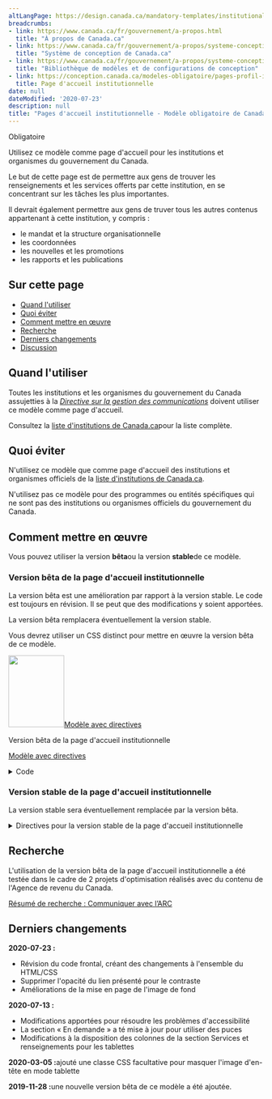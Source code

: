 ```yaml
---
altLangPage: https://design.canada.ca/mandatory-templates/institutional-profile-pages.html
breadcrumbs:
- link: https://www.canada.ca/fr/gouvernement/a-propos.html
  title: "À propos de Canada.ca"
- link: https://www.canada.ca/fr/gouvernement/a-propos/systeme-conception.html
  title: "Système de conception de Canada.ca"
- link: https://www.canada.ca/fr/gouvernement/a-propos/systeme-conception/bibliotheque-modeles.html
  title: "Bibliothèque de modèles et de configurations de conception"
- link: https://conception.canada.ca/modeles-obligatoire/pages-profil-institutionnel.html
  title: Page d'accueil institutionnelle
date: null
dateModified: '2020-07-23'
description: null
title: "Pages d'accueil institutionnelle - Modèle obligatoire de Canada.ca"
---
```

<p><span class="label label-danger">Obligatoire</span></p>
<p>Utilisez ce modèle comme page d'accueil pour les institutions et organismes du gouvernement du Canada.</p>
<p>Le but de cette page est de permettre aux gens de trouver les renseignements et les services offerts par cette institution, en se concentrant sur les tâches les plus importantes.</p>
<p>Il devrait également permettre aux gens de truver tous les autres contenus appartenant à cette institution, y compris&nbsp;:</p>
<ul>
  <li>le mandat et la structure organisationnelle</li>
  <li>les coordonnées</li>
  <li>les nouvelles et les promotions</li>
  <li>les rapports et les publications</li>
</ul>
<section>
  <h2>Sur cette page</h2>
  <ul>
    <li><a href="#utiliser">Quand l'utiliser</a></li>
    <li><a href="#eviter">Quoi éviter</a></li>
    <li><a href="#comment">Comment mettre en œuvre</a></li>
    <li><a href="#recherche">Recherche</a></li>
    <li><a href="#changements">Derniers changements</a></li>
    <li><a href="#discussion">Discussion</a></li>
  </ul>
</section>
<section>
  <h2 id="utiliser">Quand l'utiliser</h2>
  <p>Toutes les institutions et les organismes du gouvernement du Canada assujetties à la <a href="https://www.tbs-sct.gc.ca/pol/doc-fra.aspx?id=30682"><cite>Directive sur la gestion des communications</cite></a> doivent utiliser ce modèle comme page d'accueil.</p>
  <p>Consultez la <a href="https://www.canada.ca/fr/gouvernement/a-propos/systeme-conception/liste-institutions.html">liste d'institutions de Canada.ca</a>pour la liste complète.</p>
</section>
<section>
  <h2 id="eviter">Quoi éviter</h2>
  <p>N'utilisez ce modèle que comme page d'accueil des institutions et organismes officiels de la <a href="https://www.canada.ca/fr/gouvernement/a-propos/systeme-conception/liste-institutions.html">liste d'institutions de Canada.ca</a>.</p>
  <p>N'utilisez pas ce modèle pour des programmes ou entités spécifiques qui ne sont pas des institutions ou organismes officiels du gouvernement du Canada.</p>
</section>
<section>
  <h2 id="comment">Comment mettre en œuvre</h2>
</section>
<section>
  <p>Vous pouvez utiliser la version <strong>bêta</strong>ou la version <strong>stable</strong>de ce modèle.</p>
  <h3>Version bêta de la page d'accueil institutionnelle</h3>
  <p>La version bêta est une amélioration par rapport à la version stable. Le code est toujours en révision. Il se peut que des modifications y soient apportées.</p>
  <p>La version bêta remplacera éventuellement la version stable.</p>
  <p>Vous devrez utiliser un CSS distinct pour mettre en œuvre la version bêta de ce modèle.</p>
  <div class="row mrgn-tp-lg mrgn-bttm-lg">
    <div class="col-xs-10 col-md-8 col-lg-8">
      <div class="gc-dwnld">
        <div class="row">
          <div class="col-xs-10 col-sm-3 col-lg-2">
            <p><a class="gc-dwnld-lnk" href="../mise-en-page/accueil-institution-directives.html"><img alt="" class="thumbnail gc-dwnld-img" height="142" src="../images/ip-img-fr-cropped.png" width="110"/><span class="wb-inv">Modèle avec directives</span></a></p>
          </div>
          <div class="col-xs-12 col-sm-9 col-lg-10">
            <p class="mrgn-tp-md lead">Version bêta de la page d'accueil institutionnelle</p>
            <p><a class="btn btn-call-to-action" href="../mise-en-page/accueil-institution-directives.html">Modèle avec directives</a></p>
          </div>
        </div>
      </div>
    </div>
  </div>
  <details>
    <summary>Code</summary>
    <span id="code"></span>
    <div class="wb-tabs">
      <div class="tabpanels">
        <details id="details-panel1">
          <summary>HTML</summary>
          <pre><code>&lt;div class="provisional bg-cover bg-right bg-hide-sm bg-hide-xs mrgn-tp-md pb-3" data-bgimg="put your image link here"&gt;
				&lt;div class="container"&gt;
					&lt;div class="row"&gt;
						&lt;div class="col-md-7"&gt;
							&lt;h1 property="name" id="wb-cont"&gt;[Nom de l'institution]&lt;/h1&gt;
							&lt;p&gt;Brève description du mandat de l'institution&lt;/p&gt;
							&lt;a class="provisional btn btn-call-to-action" href="#"&gt;Bouton vers une super-tâche [facultatif]&lt;/a&gt;
						&lt;/div&gt;
						&lt;div class="clearfix"&gt;&lt;/div&gt;
					&lt;/div&gt;
				&lt;/div&gt;
			&lt;/div&gt;
			&lt;section class="provisional gc-featured-lnk"&gt;
				&lt;div class="container"&gt;
					&lt;h2 class="wb-inv"&gt;Lien en vedette&lt;/h2&gt;
					&lt;a class="h5" href="#"&gt;Lien en vedette [facultatif]&lt;/a&gt;
				&lt;/div&gt;
			&lt;/section&gt;
			&lt;section class="provisional most-requested-bullets well well-sm brdr-0"&gt;
				&lt;div class="container"&gt;
					&lt;div class="row"&gt;
						&lt;div class="pddng-r-0 col-md-2"&gt;
							&lt;h2 class="mrgn-tp-md"&gt;En demande&lt;/h2&gt;
						&lt;/div&gt;
						&lt;div class="col-md-10"&gt;
							&lt;ul class="wb-eqht mrgn-tp-md mrgn-bttm-md colcount-md-2"&gt;
								&lt;li&gt;&lt;a href="#"&gt;[Lien vers une tâche principale]&lt;/a&gt;&lt;/li&gt;
								&lt;li&gt;&lt;a href="#"&gt;[Lien vers une tâche principale]&lt;/a&gt;&lt;/li&gt;
								&lt;li&gt;&lt;a href="#"&gt;[Lien vers une tâche principale]&lt;/a&gt;&lt;/li&gt;
								&lt;li&gt;&lt;a href="#"&gt;[Lien vers une tâche principale]&lt;/a&gt;&lt;/li&gt;
								&lt;li&gt;&lt;a href="#"&gt;[Lien vers une tâche principale]&lt;/a&gt;&lt;/li&gt;
								&lt;li&gt;&lt;a href="#"&gt;[Lien vers une tâche principale]&lt;/a&gt;&lt;/li&gt;
							&lt;/ul&gt;
						&lt;/div&gt;
					&lt;/div&gt;
				&lt;/div&gt;
			&lt;/section&gt;
			&lt;section class="gc-srvinfo col-md-12 mrgn-bttm-lg"&gt;
				&lt;div class="container"&gt;
					&lt;div class="row"&gt;
						&lt;h2 class="wb-inv"&gt;Services et renseignements&lt;/h2&gt;
						&lt;div class="wb-eqht"&gt;
							&lt;div class="col-lg-4 col-md-6"&gt;
								&lt;h3&gt;&lt;a href="#"&gt;[Texte de l'hyperlien]&lt;/a&gt;&lt;/h3&gt;
								&lt;p&gt;Utilisez une formulation basée sur l'action, ou faites simplement une les des mots-clés qui résument les renseignements disponibles ou des tâches pouvant être accomplies sur la page liée.&lt;/p&gt;
							&lt;/div&gt;
							&lt;div class="col-lg-4 col-md-6"&gt;
								&lt;h3&gt;&lt;a href="#"&gt;[Texte de l'hyperlien]&lt;/a&gt;&lt;/h3&gt;
								&lt;p&gt;Utilisez une formulation basée sur l'action, ou faites simplement une les des mots-clés qui résument les renseignements disponibles ou des tâches pouvant être accomplies sur la page liée.&lt;/p&gt;
							&lt;/div&gt;
							&lt;div class="col-lg-4 col-md-6"&gt;
								&lt;h3&gt;&lt;a href="#"&gt;[Texte de l'hyperlien]&lt;/a&gt;&lt;/h3&gt;
								&lt;p&gt;Utilisez une formulation basée sur l'action, ou faites simplement une les des mots-clés qui résument les renseignements disponibles ou des tâches pouvant être accomplies sur la page liée.&lt;/p&gt;
							&lt;/div&gt;
							&lt;div class="col-lg-4 col-md-6"&gt;
								&lt;h3&gt;&lt;a href="#"&gt;[Texte de l'hyperlien]&lt;/a&gt;&lt;/h3&gt;
								&lt;p&gt;Utilisez une formulation basée sur l'action, ou faites simplement une les des mots-clés qui résument les renseignements disponibles ou des tâches pouvant être accomplies sur la page liée.&lt;/p&gt;
							&lt;/div&gt;
							&lt;div class="col-lg-4 col-md-6"&gt;
								&lt;h3&gt;&lt;a href="#"&gt;[Texte de l'hyperlien]&lt;/a&gt;&lt;/h3&gt;
								&lt;p&gt;Utilisez une formulation basée sur l'action, ou faites simplement une les des mots-clés qui résument les renseignements disponibles ou des tâches pouvant être accomplies sur la page liée.&lt;/p&gt;
							&lt;/div&gt;
							&lt;div class="col-lg-4 col-md-6"&gt;
								&lt;h3&gt;&lt;a href="#"&gt;[Texte de l'hyperlien]&lt;/a&gt;&lt;/h3&gt;
								&lt;p&gt;Utilisez une formulation basée sur l'action, ou faites simplement une les des mots-clés qui résument les renseignements disponibles ou des tâches pouvant être accomplies sur la page liée.&lt;/p&gt;
							&lt;/div&gt;
							&lt;div class="col-lg-4 col-md-6"&gt;
								&lt;h3&gt;&lt;a href="#"&gt;[Texte de l'hyperlien]&lt;/a&gt;&lt;/h3&gt;
								&lt;p&gt;Utilisez une formulation basée sur l'action, ou faites simplement une les des mots-clés qui résument les renseignements disponibles ou des tâches pouvant être accomplies sur la page liée.&lt;/p&gt;
							&lt;/div&gt;
							&lt;div class="col-lg-4 col-md-6"&gt;
								&lt;h3&gt;&lt;a href="#"&gt;[Texte de l'hyperlien]&lt;/a&gt;&lt;/h3&gt;
								&lt;p&gt;Utilisez une formulation basée sur l'action, ou faites simplement une les des mots-clés qui résument les renseignements disponibles ou des tâches pouvant être accomplies sur la page liée.&lt;/p&gt;
							&lt;/div&gt;
							&lt;div class="col-lg-4 col-md-6"&gt;
								&lt;h3&gt;&lt;a href="#"&gt;[Texte de l'hyperlien]&lt;/a&gt;&lt;/h3&gt;
								&lt;p&gt;Utilisez une formulation basée sur l'action, ou faites simplement une les des mots-clés qui résument les renseignements disponibles ou des tâches pouvant être accomplies sur la page liée.&lt;/p&gt;
							&lt;/div&gt;
							&lt;div class="clearfix"&gt;&lt;/div&gt;
						&lt;/div&gt;
					&lt;/div&gt;
				&lt;/div&gt;
			&lt;/section&gt;
			&lt;div class="clearfix"&gt;&lt;/div&gt;
			&lt;section class="well well-sm brdr-0 mrgn-bttm-0"&gt;
				&lt;div class="container"&gt;
					&lt;div class="wb-eqht"&gt;
						&lt;h2 class="h3 mrgn-tp-md"&gt;Coordonnées&lt;/h2&gt;
						&lt;ul class="provisional list-bld list-unstyled mrgn-tp-lg lst-spcd-2 colcount-md-3"&gt;
							&lt;li&gt;&lt;a href="#"&gt;Communiquer avec [institution]&lt;/a&gt;&lt;/li&gt;
							&lt;li&gt;&lt;a href="#"&gt;[Tâche de contact 2]&lt;/a&gt;&lt;/li&gt;
							&lt;li&gt;&lt;a href="#"&gt;[Tâche de contact 3]&lt;/a&gt;&lt;/li&gt;
						&lt;/ul&gt;
					&lt;/div&gt;
					&lt;div class="row"&gt;
						&lt;section class="col-md-8 pull-left mrgn-bttm-lg"&gt;
							&lt;h2 class="h3 mrgn-tp-md"&gt;À propos de [Institution]&lt;/h2&gt;
							&lt;ul class="provisional list-bld list-unstyled mrgn-tp-lg lst-spcd-2 colcount-md-2"&gt;
								&lt;li&gt;&lt;a href="#"&gt;Mandat&lt;/a&gt;&lt;/li&gt;
								&lt;li&gt;&lt;a href="#"&gt;Structure organisationnelle&lt;/a&gt;&lt;/li&gt;
								&lt;li&gt;&lt;a href="#"&gt;Transparence&lt;/a&gt;&lt;/li&gt;
								&lt;li&gt;&lt;a href="#"&gt;Possibilités d'emploi&lt;/a&gt;&lt;/li&gt;
								&lt;li&gt;&lt;a href="#"&gt;Rapports&lt;/a&gt;&lt;/li&gt;
								&lt;li&gt;&lt;a href="#"&gt;Observation&lt;/a&gt;&lt;/li&gt;
								&lt;li&gt;&lt;a href="#"&gt;Avis de mesure d'exécution&lt;/a&gt;&lt;/li&gt;
								&lt;li&gt;&lt;a href="#"&gt;[Lien institutionnel]&lt;/a&gt;&lt;/li&gt;
								&lt;li&gt;&lt;a href="#"&gt;[Lien institutionnel]&lt;/a&gt;&lt;/li&gt;
								&lt;li&gt;More: &lt;a href="#"&gt;Au sujet de [institution]&lt;/a&gt;&lt;/li&gt;
							&lt;/ul&gt;
						&lt;/section&gt;
						&lt;div class="provisional col-md-4 col-sm-5 pull-right xs-left"&gt;
							&lt;section class="lnkbx"&gt;
								&lt;h2 class="h3"&gt;Ministre&lt;/h2&gt;
								&lt;p&gt;
									&lt;a href="#"&gt;[(L'honorable) prénom et nom de famille]&lt;/a&gt;&lt;br&gt;
									&lt;small&gt;Titre officiel du ministre&lt;/small&gt;
								&lt;/p&gt;
								&lt;p&gt;
									&lt;a href="#"&gt;[(L'honorable) prénom et nom de famille]&lt;/a&gt;&lt;br&gt;
									&lt;small&gt;Titre officiel du ministre&lt;/small&gt;
								&lt;/p&gt;
								&lt;p&gt;
									&lt;a href="#"&gt;[(L'honorable) prénom et nom de famille]&lt;/a&gt;&lt;br&gt;
									&lt;small&gt;Titre officiel du ministre&lt;/small&gt;
								&lt;/p&gt;
							&lt;/section&gt;
							&lt;section class="provisional followus"&gt;
								&lt;h2 class="mrgn-tp-lg h3"&gt;Suivezs&lt;/h2&gt;
								&lt;ul&gt;
									&lt;li&gt;&lt;a href="#" class="facebook" rel="external"&gt;&lt;span class="wb-inv"&gt;Facebook&lt;/span&gt;&lt;/a&gt;&lt;/li&gt;
									&lt;li&gt;&lt;a href="#" class="twitter" rel="external"&gt;&lt;span class="wb-inv"&gt;Twitter&lt;/span&gt;&lt;/a&gt;&lt;/li&gt;
									&lt;li&gt;&lt;a href="#" class="youtube" rel="external"&gt;&lt;span class="wb-inv"&gt;YouTube&lt;/span&gt;&lt;/a&gt;&lt;/li&gt;
									&lt;li&gt;&lt;a href="#" class="linkedin" rel="external"&gt;&lt;span class="wb-inv"&gt;LinkedIn&lt;/span&gt;&lt;/a&gt;&lt;/li&gt;
								&lt;/ul&gt;
							&lt;/section&gt;
						&lt;/div&gt;
						&lt;div class="clearfix"&gt;&lt;/div&gt;
					&lt;/div&gt;
				&lt;/div&gt;
			&lt;/section&gt;
			&lt;div class="container"&gt;
				&lt;div class="row"&gt;
					&lt;section class="col-md-4 wb-feeds limit-3 gc-nws"&gt;
						&lt;h2 class="h3"&gt;Nouvelles&lt;/h2&gt;
						&lt;!-- démonstration de l'apparence - utiliser le flux json le cas échéant --&gt;
						&lt;ul class="feeds-cont list-unstyled lst-spcd feed-active"&gt;
							&lt;li&gt;&lt;a href="#"&gt;[Titre de nouvelle]&lt;/a&gt;&lt;br&gt; &lt;small class="feeds-date"&gt;AAAA-MM-JJ HH:MM&lt;/small&gt;&lt;/li&gt;
							&lt;li&gt;&lt;a href="#"&gt;[Titre de nouvelle]&lt;/a&gt;&lt;br&gt; &lt;small class="feeds-date"&gt;AAAA-MM-JJ HH:MM&lt;/small&gt;&lt;/li&gt;
							&lt;li&gt;&lt;a href="#"&gt;[Titre de nouvelle]&lt;/a&gt;&lt;br&gt; &lt;small class="feeds-date"&gt;AAAA-MM-JJ HH:MM&lt;/small&gt;&lt;/li&gt;
						&lt;/ul&gt;
						&lt;!-- exemple de flux json pour les nouvelles
						&lt;ul class="feeds-cont list-unstyled lst-spcd"&gt;
							&lt;li&gt; &lt;a data-ajax="https://www.canada.ca/content/canadasite/api/nws/fds/en/web-feeds/revenue-agency.json" href="https://www.canada.ca/en/revenue-agency.atom.xml" rel="external"&gt;Canada Revenue Agency news items&lt;/a&gt; &lt;/li&gt;
						&lt;/ul&gt;--&gt;
						&lt;p&gt;En savoir plus :&lt;a href="#" class="admin"&gt;Nouvelles de [Institution]&lt;/a&gt;&lt;/p&gt;
					&lt;/section&gt;
					&lt;section class="col-md-8 gc-prtts"&gt;
						&lt;h2 class="h3"&gt;En vedette&lt;/h2&gt;
						&lt;div class="row wb-eqht gc-srvinfo"&gt;
							&lt;div class="col-sm-6"&gt;
								&lt;div class="well well-sm brdr-rds-0 eqht-trgt"&gt;
									&lt;img class="img-responsive full-width" src="https://wet-boew.github.io/themes-dist/GCWeb/img/360x203.png" alt=""&gt;
									&lt;h3 class="h5"&gt;&lt;a href="#" class="stretched-link"&gt;[Hyperlien de l'élément]&lt;/a&gt;&lt;/h3&gt;
									&lt;p&gt;Brève description de l'élément en vedette.&lt;/p&gt;
								&lt;/div&gt;
							&lt;/div&gt;
							&lt;div class="col-sm-6"&gt;
								&lt;div class="well well-sm brdr-rds-0 eqht-trgt"&gt;
									&lt;img class="img-responsive full-width" src="https://wet-boew.github.io/themes-dist/GCWeb/img/360x203.png" alt=""&gt;
									&lt;h3 class="h5"&gt;&lt;a href="#" class="stretched-link"&gt;[Hyperlien de l'élément]&lt;/a&gt;&lt;/h3&gt;
									&lt;p&gt;Brève description de l'élément en vedette.&lt;/p&gt;
								&lt;/div&gt;
							&lt;/div&gt;
						&lt;/div&gt;
					&lt;/section&gt;
				&lt;/div&gt;
			&lt;/div&gt;</code></pre>
        </details>
        <details id="details-panel2">
          <summary>CSS</summary>
          <pre><code>.provisional.bg-cover {
	background-size: cover;
}

.provisional.bg-right {
	background-position: right;
}

.provisional.pb-3 {
	padding-bottom: 15px;
}

.provisional.btn-call-to-action {
	font-size: 1em;
}

.provisional.gc-featured-lnk {
	background: #31708f;
	margin-bottom: 0em;
	padding-top:20px;
	padding-bottom:20px;
}

.provisional.gc-featured-lnk a {
	color:#fff
}

ul.feeds-cont li a {
	font-weight: bold;
}

.provisional.most-requested-bullets li {
	font-family: 'Lato', sans-serif;
	font-size: 17px;
	font-weight: 600;
	line-height: 26px;
	margin-top: 0
}

.provisional.most-requested-bullets .pddng-r-0 {
	padding-right: 0px;
}

.provisional.most-requested-bullets h2 {
	font-size: 1.2em;
}

.provisional.list-bld {
	font-weight: 600;
}

.provisional.followus h2 {
	font-size: 1.1em;
	margin-top: 10px;
}

.provisional.followus {
	padding: 0;
}

.provisional.followus h2 {
	display: block;
}

.provisional.followus h2,
.provisional.followus ul {
	margin-left: 0;
}

.provisional.followus-vertical {
	line-height: 0em;
}

.provisional.followus-vertical,
.provisional.followus {
	background-color: transparent;
}

.provisional.followus-vertical a {
	text-decoration: none;
}

.provisional.followus-vertical ul {
	display: block;
	list-style-type: none;
	margin-block-start: 1em;
	padding-inline-start: 1em;
	font-size: 16px;
	margin-block-end: 0em;
}

.provisional.followus-vertical ul li {
	margin-bottom: 15px;
}

.provisional.followus-vertical ul li:last-child {
	margin-bottom: 0px;
}

.provisional.followus-vertical ul li a {
	border: none;
	padding: 0px 5px;
}

.provisional.followus ul li a {
	border: none;
}

.provisional .social-lnk {
	position: relative;
	bottom:-18px;
	left:45px;
}

.provisional.followus-vertical li {
	display: block;
	background-position: left;
}

.provisional.followus .facebook,
.provisional.followus .twitter,
.provisional.followus .youtube,
.provisional.followus .instagram,
.provisional.followus .linkedin {
	display: block;
	height: 38px;
	width: 38px;
}
/* supprimez cette section si vous ne voulez pas les nouvelles icônes */

.provisional.followus .facebook {
	background: url("https://design.canada.ca/images/social-media/facebook.png") 0 0 / cover no-repeat;
}
.provisional.followus .twitter {
	background: url("https://design.canada.ca/images/social-media/twitter.png") 0 0 / cover no-repeat;
}
.provisional.followus .youtube {
	background: url("https://design.canada.ca/images/social-media/youtube.png") 0 0 / cover no-repeat;
}
.provisional.followus .instagram {
	background: url("https://design.canada.ca/images/social-media/instagram.png") 0 0 / cover no-repeat;
}
.provisional.followus .linkedin {
	background: url("https://design.canada.ca/images/social-media/linkedin.png") 0 0 / cover no-repeat;
}
/* fin des nouvelles icônes de réseaux sociaux */

@media screen and (max-width: 767px) {
	.provisional.bg-hide-xs {
		background-image: url("none") !important;
	}

	.provisional.btn-call-to-action {
		font-size: .9em;
	}

	.provisional.xs-left {
		float: left !important;
	}
}

@media (min-width:768px) and (max-width:991px) {
	.provisional.bg-hide-sm {
		background-image: url("none") !important;
	}
}</code></pre>
        </details>
      </div>
    </div>
  </details>
  <div class="clearfix"></div>
</section>
<section>
  <h3>Version stable de la page d'accueil institutionnelle</h3>
  <p>La version stable sera éventuellement remplacée par la version bêta.</p>
  <details>
    <summary>Directives pour la version stable de la page d'accueil institutionnelle</summary>
    <h3 id="profil">Page de profil</h3>
    <p>Toutes les institutions mentionnées aux annexes I, I.1 et II de la <a href="http://laws-lois.justice.gc.ca/fra/lois/f-11/">Loi sur la gestion des finances publiques</a>(LGFP) doivent élaborer un profil institutionnel. Tous ces profils font partie de la page des ministères et organismes (voir la section sur la <a href="./page-ministeres-organismes.html">page des ministères et organismes</a>).</p>
    <div class="btn-group mrgn-bttm-sm">
      <button class="btn btn-default wb-toggle" data-toggle='{"selector": "details", "parent": "#template-elements", "type": "on"}' type="button">Développer tout</button>
      <button class="btn btn-default wb-toggle" data-toggle='{"selector": "details", "parent": "#template-elements", "type": "off"}' type="button">Réduire tout</button>
    </div>
    <div class="row">
      <div class="col-lg-6 pull-right">
        <figure class="mrgn-bttm-lg">
          <figcaption class="text-center"><b>Modèle de la page de profil institutionnel</b></figcaption>
          <img alt="Modèle de la page de profil institutionnel pour les grandes institutions indiquant les parties qui composent sa structure. Lire de haut en bas et de gauche à droite. Plus de détails au sujet de ce graphique se retrouvent dans le texte entourant l’image." class="full-width" src="https://www.canada.ca/content/dam/tbs-sct/images/government-communications/canada-content-style-guide/institutional-profile-fra-02.jpg"/></figure>
      </div>
      <div class="col-lg-6 pull-left">
        <section id="template-elements">
          <section>
            <h4>1 : Nom de l’institution</h4>
            <p><span class="label label-danger">Obligatoire</span></p>
            <p>Fournit le titre d’usage de l’institution</p>
            <ul class="list-unstyled">
              <li id="element1">
                <details class="mrgn-bttm-sm">
                  <summary class="wb-toggle" data-toggle='{"print":"on"}'><strong>Contenu</strong></summary>
                  <ul>
                    <li>Utilisez le titre d’usage de l’institution indiqué dans le <a href="https://www.tbs-sct.gc.ca/hgw-cgf/oversight-surveillance/communications/fip-pcim/reg-fra.asp">Registre des titres d’usage</a>.</li>
                    <li>Utilisez le titre légal si le titre d’usage n’est pas disponible.</li>
                    <li>N’utilisez pas d’acronymes ou d’abréviations.</li>
                  </ul>
                </details>
              </li>
              <li id="element2">
                <details class="mrgn-bttm-sm">
                  <summary class="wb-toggle" data-toggle='{"print":"on"}'><strong>Présentation</strong></summary>
                  <ul>
                    <li>Le titre du profil institutionnel doit être une balise H1 unique.</li>
                    <li>Il doit être la première composante de la page.</li>
                  </ul>
                </details>
              </li>
            </ul>
          </section>
          <section>
            <h4>2a&nbsp;: Insigne</h4>
            <p><span class="label label-warning">Conditionelle</span></p>
            <p>Fournit l’identification de la Gendarmerie royale du Canada</p>
            <ul class="list-unstyled">
              <li id="element3">
                <details class="mrgn-bttm-sm">
                  <summary class="wb-toggle" data-toggle='{"print":"on"}'><strong>Contenu</strong></summary>
                  <ul>
                    <li>Seule la Gendarmerie royale du Canada peut utiliser cette composante pour afficher son insigne approuvé.</li>
                  </ul>
                </details>
              </li>
              <li id="element4">
                <details class="mrgn-bttm-sm">
                  <summary class="wb-toggle" data-toggle='{"print":"on"}'><strong>Présentation</strong></summary>
                  <ul>
                    <li>L’insigne se trouve à la droite du mandat de l’institution.</li>
                    <li>L’image n’est pas assortie d’un hyperlien.</li>
                  </ul>
                </details>
              </li>
            </ul>
          </section>
          <section>
            <h4>3 : Mandat de l’institution</h4>
            <p><span class="label label-danger">Obligatoire</span></p>
            <p>Décrit en une ou deux phrases le mandat de l’institution</p>
            <ul class="list-unstyled">
              <li id="element5">
                <details class="mrgn-bttm-sm">
                  <summary class="wb-toggle" data-toggle='{"print":"on"}'><strong>Contenu</strong></summary>
                  <ul>
                    <li>Elle fournit le titre d’usage de l’institution suivi d’un aperçu en langage clair de la façon dont l’institution assure des services au public.</li>
                    <li>Le texte doit être court et concis.</li>
                    <li>Le contenu est rédigé pour un niveau de scolarité secondaire (pointage de 100 et moins dans <a href="http://www.scolarius.com/">Scolarius</a>).</li>
                  </ul>
                </details>
              </li>
              <li id="element6">
                <details class="mrgn-bttm-sm">
                  <summary class="wb-toggle" data-toggle='{"print":"on"}'><strong>Présentation</strong></summary>
                  <ul>
                    <li>Le mandat de l’institution figure juste au-dessous du titre de la page du profil institutionnel.</li>
                  </ul>
                </details>
              </li>
            </ul>
          </section>
          <section>
            <h4>4&nbsp;: Réseaux de médias sociaux de l’institution</h4>
            <p><span class="label label-warning">Conditionelle</span></p>
            <p>Présente les réseaux de médias sociaux propres à l’institution</p>
            <ul class="list-unstyled">
              <li id="element7">
                <details class="mrgn-bttm-sm">
                  <summary class="wb-toggle" data-toggle='{"print":"on"}'><strong>Contenu</strong></summary>
                  <ul>
                    <li>Cette composante est obligatoire pour toutes les institutions mentionnées à l’<a href="http://laws-lois.justice.gc.ca/fra/lois/F-11/page-30.html#h-74">annexe I de la LGFP</a>, et facultative pour les autres institutions.</li>
                    <li>Utilisez la configuration <a href="../configurations-conception-communes/bloc-medias-sociaux.html">Bloc des réseaux de médias sociaux (fenêtre &laquo;&nbsp;Suivez&nbsp;&raquo;)</a>.</li>
                  </ul>
                </details>
              </li>
              <li id="element8">
                <details class="mrgn-bttm-sm">
                  <summary class="wb-toggle" data-toggle='{"print":"on"}'><strong>Présentation</strong></summary>
                  <ul>
                    <li>Cette composante se trouve sous le mandat de l’institution.</li>
                  </ul>
                </details>
              </li>
            </ul>
          </section>
          <section>
            <h4>5&nbsp;: Nouveautés</h4>
            <p><span class="label label-warning">Conditionelle</span></p>
            <p>Présente les nouvelles ayant trait à l’institution</p>
            <ul class="list-unstyled">
              <li id="element9">
                <details class="mrgn-bttm-sm">
                  <summary class="wb-toggle" data-toggle='{"print":"on"}'><strong>Contenu</strong></summary>
                  <ul>
                    <li>Cette composante est obligatoire pour toutes les institutions mentionnées à l’<a href="http://laws-lois.justice.gc.ca/fra/lois/F-11/page-30.html#h-74">annexe I de la LGFP</a>, et facultative pour les autres institutions.</li>
                    <li>Utilisez la configuration <a href="../configurations-conception-communes/nouveautes.html">Nouveautés</a>.</li>
                  </ul>
                </details>
              </li>
              <li id="element10">
                <details class="mrgn-bttm-sm">
                  <summary class="wb-toggle" data-toggle='{"print":"on"}'><strong>Présentation</strong></summary>
                  <ul>
                    <li>Cette composante se trouve sous &laquo;&nbsp;Réseaux de médias sociaux de l’institution&nbsp;&raquo;.</li>
                  </ul>
                </details>
              </li>
            </ul>
          </section>
          <section>
            <h4>6&nbsp;: Services et renseignements</h4>
            <p><span class="label label-danger">Obligatoire</span></p>
            <p>Dresse la liste des sujets propres à l’institution</p>
            <ul class="list-unstyled">
              <li id="element11">
                <details class="mrgn-bttm-sm">
                  <summary class="wb-toggle" data-toggle='{"print":"on"}'><strong>Contenu</strong></summary>
                  <ul>
                    <li>Utilisez la configuration <a href="../configurations-conception-communes/services-renseignements.html">Services et renseignements</a>.</li>
                  </ul>
                </details>
              </li>
              <li id="element12">
                <details class="mrgn-bttm-sm">
                  <summary class="wb-toggle" data-toggle='{"print":"on"}'><strong>Présentation</strong></summary>
                  <ul>
                    <li>Cette composante se trouve sous la section &laquo;&nbsp;Réseaux de médias sociaux&nbsp;&raquo; et à gauche de la section &laquo;&nbsp;En demande&nbsp;&raquo;.</li>
                  </ul>
                </details>
              </li>
            </ul>
          </section>
          <section>
            <h4>7&nbsp;: En demande</h4>
            <p><span class="label label-warning">Conditionelle</span></p>
            <p>Présente les services et renseignements les plus demandés propres à l’institution</p>
            <ul class="list-unstyled">
              <li id="element13">
                <details class="mrgn-bttm-sm">
                  <summary class="wb-toggle" data-toggle='{"print":"on"}'><strong>Contenu</strong></summary>
                  <ul>
                    <li>composante est obligatoire afin fournir des raccourcis vers les tâches les plus importantes de l'institution. Cependant, elle ne devrait pas être utilisée si toutes les tâches principales de l'institution sont déjà incluses en tant que liens directs sous &laquo;&nbsp;Services et renseignements&nbsp;&raquo;.</li>
                    <li>Utilisez la configuration <a href="../configurations-conception-communes/en-demande.html">En demande</a>.</li>
                  </ul>
                </details>
              </li>
              <li id="element14">
                <details class="mrgn-bttm-sm">
                  <summary class="wb-toggle" data-toggle='{"print":"on"}'><strong>Présentation</strong></summary>
                  <ul>
                    <li>Cette composante figure à droite de la section &laquo;&nbsp;Services et renseignements&nbsp;&raquo;.</li>
                  </ul>
                </details>
              </li>
            </ul>
          </section>
          <section>
            <h4>8&nbsp;: Contactez-nous</h4>
            <p><span class="label label-danger">Obligatoire</span></p>
            <p>Donne accès aux coordonnées de l’institution</p>
            <ul class="list-unstyled">
              <li id="element15">
                <details class="mrgn-bttm-sm">
                  <summary class="wb-toggle" data-toggle='{"print":"on"}'><strong>Contenu</strong></summary>
                  <ul>
                    <li>Allez à <a href="../configurations-conception-communes/coordonnees.html">Coordonnées</a>dans les Configurations de conception communes. Utilisez, selon le cas, le modèle d’adresse ou le modèle de lien.</li>
                  </ul>
                </details>
              </li>
              <li id="element16">
                <details class="mrgn-bttm-sm">
                  <summary class="wb-toggle" data-toggle='{"print":"on"}'><strong>Présentation</strong></summary>
                  <ul>
                    <li>Cette composante est placée sous &laquo;&nbsp;Nouveautés&nbsp;&raquo; et à droite de &laquo;&nbsp;Services et renseignements&nbsp;&raquo;
.</li>
                  </ul>
                </details>
              </li>
            </ul>
          </section>
          <section>
            <h4>9&nbsp;: Autres renseignements pour les</h4>
            <p><span class="label label-info">Facultative</span></p>
            <p>Liens menant à des renseignements intéressant divers publics cibles</p>
            <ul class="list-unstyled">
              <li id="element17">
                <details class="mrgn-bttm-sm">
                  <summary class="wb-toggle" data-toggle='{"print":"on"}'><strong>Contenu</strong></summary>
                  <ul>
                    <li>Utilisez la configuration <a href="../configurations-conception-communes/autres-renseignements.html">Autres renseignements pour les</a>.</li>
                  </ul>
                </details>
              </li>
              <li id="element18">
                <details class="mrgn-bttm-sm">
                  <summary class="wb-toggle" data-toggle='{"print":"on"}'><strong>Présentation</strong></summary>
                  <ul>
                    <li>Cette composante figure sous la section &laquo;&nbsp;En demande&nbsp;&raquo;.</li>
                  </ul>
                </details>
              </li>
            </ul>
          </section>
          <section>
            <h4>10&nbsp;: Ce que nous faisons</h4>
            <p><span class="label label-warning">Conditionelle</span></p>
            <p>Fournit des liens vers le contenu relatif à l’élaboration des politiques et programmes de l’institution</p>
            <ul class="list-unstyled">
              <li id="element19">
                <details class="mrgn-bttm-sm">
                  <summary class="wb-toggle" data-toggle='{"print":"on"}'><strong>Contenu</strong></summary>
                  <ul>
                    <li>Cette composante est obligatoire quand l’institution a du contenu d’élaboration de programmes et de politiques à  présenter.</li>
                    <li>Utilisez la configuration <a href="../configurations-conception-communes/ce-que-nous-faisons.html">Ce que nous faisons</a>.</li>
                  </ul>
                </details>
              </li>
              <li id="element20">
                <details class="mrgn-bttm-sm">
                  <summary class="wb-toggle" data-toggle='{"print":"on"}'><strong>Présentation</strong></summary>
                  <ul>
                    <li>Cette composante figure sous la section &laquo;&nbsp;Services et renseignements&nbsp;&raquo;.</li>
                  </ul>
                </details>
              </li>
            </ul>
          </section>
          <section>
            <h4>11&nbsp;: Renseignements organisationnels</h4>
            <p><span class="label label-danger">Obligatoire</span></p>
            <p>Fournit un accès uniforme aux principaux renseignements organisationnels</p>
            <ul class="list-unstyled">
              <li id="element21">
                <details class="mrgn-bttm-sm">
                  <summary class="wb-toggle" data-toggle='{"print":"on"}'><strong>Contenu</strong></summary>
                  <ul>
                    <li>Cette composante consiste en une série de liens menant au contenu propre à l’institution qui n’est pas présenté ailleurs sur la page.</li>
                    <li>L’étiquette de l’en-tête est &laquo;&nbsp;Renseignements organisationnels&nbsp;&raquo;.</li>
                    <li>Seuls les liens &laquo;&nbsp;Mandat&nbsp;&raquo; et &laquo;&nbsp;Transparence&nbsp;&raquo; sont obligatoires; tous les autres liens sont facultatifs.</li>
                    <li>Les liens doivent être étiquetés et ordonnés de la façon suivante&nbsp;&raquo;
                      <dl class="dl-horizontal">
                        <dt><strong>Mandat</strong></dt>
                        <dd>
                          <ul>
                            <li>Obligatoire</li>
                            <li>Mène à une page présentant le mandat, la vision et les objectifs de l’institution</li>
                          </ul>
                        </dd>
                        <dt><strong>Programmes</strong></dt>
                        <dd>
                          <ul>
                            <li>Facultatif</li>
                            <li>Mène à une page fournissant la liste des programmes de l’institution</li>
                          </ul>
                        </dd>
                        <dt><strong>Structure organisationnelle</strong></dt>
                        <dd>
                          <ul>
                            <li>Facultatif</li>
                            <li>Mène à une page présentant l’organigramme ou la structure organisationnelle de l’institution</li>
                          </ul>
                        </dd>
                        <dt><strong>Portefeuille</strong></dt>
                        <dd>
                          <ul>
                            <li>Facultatif</li>
                            <li>Mène à une page présentant le portefeuille ministériel de l’institution</li>
                          </ul>
                        </dd>
                        <dt><strong>Partenaires</strong></dt>
                        <dd>
                          <ul>
                            <li>Facultatif</li>
                            <li>Mène à une page présentant les partenariats officiels de l’institution (c’est-à-dire des organisations fédérales, provinciales, territoriales, internationales ou non gouvernementales)</li>
                          </ul>
                        </dd>
                        <dt><strong>Transparence</strong></dt>
                        <dd>
                          <ul>
                            <li>Obligatoire</li>
                            <li>Mène aux renseignements sur la transparence propres à l’institution prescrits par Emploi et Développement social Canada, comme les plans prospectifs de la réglementation et la divulgation proactive</li>
                          </ul>
                        </dd>
                        <dt><strong>Possibilités d’emploi</strong></dt>
                        <dd>
                          <ul>
                            <li>Facultatif</li>
                            <li>Mène à une page cible présentant les possibilités d’emploi au sein de l’institution</li>
                          </ul>
                        </dd>
                        <dt><strong>Compte rendu du rendement des services</strong></dt>
                        <dd>
                          <ul>
                            <li>Obligatoire, si le contenu existe (voir les <a href="../modeles-recommandes/pages-comptes-rendu-rendement-services-insitutionnels.html">Pages de compte rendu du rendement des services institutionnels</a>)</li>
                            <li>Il mène à la page d’accueil des comptes rendus de l’institution</li>
                          </ul>
                        </dd>
                      </dl>
                    </li>
                  </ul>
                </details>
              </li>
              <li id="element22">
                <details class="mrgn-bttm-sm">
                  <summary class="wb-toggle" data-toggle='{"print":"on"}'><strong>Présentation</strong></summary>
                  <ul>
                    <li>Cette composante est affichée au-dessus de la section &laquo;&nbsp;En vedette ».</li>
                  </ul>
                </details>
              </li>
            </ul>
          </section>
          <section>
            <h4>12a&nbsp;: Ministre d’un ministère ou chef d’une institution quasi judiciaire sans lien de dépendance</h4>
            <p><span class="label label-warning">Conditionelle</span></p>
            <p>Fournit le profil de chaque ministre ou chef d’institution</p>
            <ul class="list-unstyled">
              <li id="element23">
                <details class="mrgn-bttm-sm">
                  <summary class="wb-toggle" data-toggle='{"print":"on"}'><strong>Contenu</strong></summary>
                  <ul>
                    <li>Cette composante est obligatoire pour toutes les institutions, sauf si vous utilisez la composante Ministres du portefeuille (12b).</li>
                    <li>Elle fournit des images assorties d’hyperliens menant soit au(x) ministre(s) de l’institution (y compris les ministres associés), soit au chef de l’institution (dans le cas des institutions indépendantes ou quasi judiciaires).</li>
                    <li>Les images et les textes sont assortis d’un hyperlien menant à la page de profil ministériel pertinente (voir les <a href="./pages-profil-ministres.html">pages de profil des ministres</a>).</li>
                    <li>Le texte de l’hyperlien se limite au titre honorifique (&laquo;&nbsp;L’honorable ») et aux prénom et nom du ou de la ministre ou du chef de l’institution.</li>
                    <li>Le texte non assorti d’un hyperlien se limite au titre officiel du ministre ou du chef de l’institution.</li>
                    <li>Les en-têtes suivants doivent être présentés au-dessus du fonctionnaire élu approprié&nbsp;:
                      <ul>
                        <li>&laquo;&nbsp;Ministre&nbsp;&raquo;</li>
                        <li>&laquo;&nbsp;Secrétaire parlementaire&nbsp;&raquo;</li>
                        <li>&laquo;&nbsp;Ministre associé&nbsp;&raquo;</li>
                      </ul>
                    </li>
                    <li>L’en-tête &laquo;&nbsp;Direction » ou &laquo;&nbsp;Ombudsman&nbsp;&raquo; doit être présenté, au besoin, au-dessus du haut fonctionnaire qui est le chef de l’institution.</li>
                  </ul>
                </details>
              </li>
              <li id="element24">
                <details class="mrgn-bttm-sm">
                  <summary class="wb-toggle" data-toggle='{"print":"on"}'><strong>Présentation</strong></summary>
                  <ul>
                    <li>Cette composante figure à droite de «Renseignements organisationnels&nbsp;&raquo;.</li>
                    <li>Les sujets sont présentés en ordre de priorité, de gauche à droite.</li>
                    <li>Lorsque plus de trois images sont requises, continuez sur une deuxième ligne.</li>
                    <li>Lorsque moins de trois images sont requises, l’image doit être justifiée à gauche de la section &laquo;&nbsp;Renseignements organisationnels&nbsp;&raquo;.</li>
                    <li>Consultez la <a href="http://wet-boew.github.io/themes-dist/GCWeb/index-fr.html">page GitHub sur Canada.ca</a>pour obtenir des détails sur la taille des images.</li>
                  </ul>
                </details>
              </li>
            </ul>
          </section>
          <section>
            <h4>13&nbsp;: Section &laquo;&nbsp;En vedette » de l’institution</h4>
            <p><span class="label label-info">Facultative</span></p>
            <p>Fait la promotion des activités en cours de l’institution et menées par celle-ci</p>
            <ul class="list-unstyled">
              <li id="element25">
                <details class="mrgn-bttm-sm">
                  <summary class="wb-toggle" data-toggle='{"print":"on"}'><strong>Contenu</strong></summary>
                  <ul>
                    <li>Utilisez la configuration <a href="../configurations-conception-communes/vignettes-promotionnelles.html">Promotions contextuelles</a>.</li>
                  </ul>
                </details>
              </li>
              <li id="element26">
                <details class="mrgn-bttm-sm">
                  <summary class="wb-toggle" data-toggle='{"print":"on"}'><strong>Présentation</strong></summary>
                  <ul>
                    <li>L’étiquette de l’en-tête est &laquo;&nbsp;En vedette&nbsp;&raquo;.</li>
                  </ul>
                </details>
              </li>
            </ul>
          </section>
        </section>
      </div>
    </div>
    <h3 id="identification">Comment utiliser l'identification d’un organisme indépendant</h3>
    <div class="btn-group mrgn-bttm-sm">
      <button class="btn btn-default wb-toggle" data-toggle='{"selector": "details", "parent": "#template-elements2", "type": "on"}' type="button">Développer tout</button>
      <button class="btn btn-default wb-toggle" data-toggle='{"selector": "details", "parent": "#template-elements2", "type": "off"}' type="button">Réduire tout</button>
    </div>
    <div class="row">
      <div class="col-lg-6 pull-right">
        <figure class="mrgn-bttm-lg">
          <figcaption class="text-center"><b>Modèle d’identification indépendante</b></figcaption>
          <img alt="Image de l’identification indépendante indiquant les composants de sa structure. Lire de haut en bas et de gauche à droite. Plus de détails au sujet de ce graphique se retrouvent dans le texte entourant l’image." class="full-width" src="https://www.canada.ca/content/dam/tbs-sct/images/government-communications/canada-content-style-guide/arms-length-branding-fra.jpg"/></figure>
      </div>
      <div class="col-lg-6 pull-left">
        <section id="template-elements2">
          <section>
            <h4>2b : Image de marque de l’organisme indépendant</h4>
            <p><span class="label label-warning">Conditionelle</span></p>
            <p>Affiche l’identificateur approuvé des institutions qui satisfont aux critères d’indépendance</p>
            <ul class="list-unstyled">
              <li id="element2-1">
                <details class="mrgn-bttm-sm">
                  <summary class="wb-toggle" data-toggle='{"print":"on"}'><strong>Contenu</strong></summary>
                  <ul>
                    <li>Cette composante est conditionnelle. Seules les institutions qui font partie de la catégorie des tribunaux administratifs selon les <a href="http://www.appointments-nominations.gc.ca/prsnt.asp?menu=2&amp;page=gicIntro&amp;lang=fra">règles sur les nominations par le gouverneur en conseil</a> ont l’option d’afficher leur identificateur d’image de marque approuvé.</li>
                    <li>Les institutions faisant partie de la catégorie des agences et conseils qui ont pour mandat de rendre des décisions exécutoires peuvent aussi avoir l’option d’afficher leur identificateur d’image de marque approuvé, tel que déterminé au cas par cas par les organismes centraux.</li>
                    <li>L’image de marque doit être conforme aux règles du Programme de coordination de l’image de marque (PCIM) sur l’identification des institutions fédérales.</li>
                  </ul>
                </details>
              </li>
              <li id="element2-2">
                <details class="mrgn-bttm-sm">
                  <summary class="wb-toggle" data-toggle='{"print":"on"}'><strong>Présentation</strong></summary>
                  <ul>
                    <li>L’image de marque figure en haut de la page.</li>
                    <li>Elle doit être formatée conformément aux spécifications de conception du PCIM, s’il y a lieu (cela s’applique aux institutions qui ne sont pas exemptées du PCIM).</li>
                    <li>Elle doit être configurée de manière à s’adapter automatiquement à la taille de l’écran (SVG est le format recommandé), conformément aux principes de conception adaptée.</li>
                    <li>L’image n’est pas assortie d’un hyperlien.</li>
                  </ul>
                </details>
              </li>
            </ul>
          </section>
          <section>
            <h4>3a : Énoncé de l’organisme indépendant</h4>
            <p><span class="label label-warning">Conditionelle</span></p>
            <p>Explique la nature indépendante de l’institution</p>
            <ul class="list-unstyled">
              <li id="element2-3">
                <details class="mrgn-bttm-sm">
                  <summary class="wb-toggle" data-toggle='{"print":"on"}'><strong>Contenu</strong></summary>
                  <ul>
                    <li>Cette composante est conditionnelle. Seules les institutions qui font partie de la catégorie des tribunaux administratifs selon les <a href="http://www.appointments-nominations.gc.ca/prsnt.asp?menu=2&amp;page=gicIntro&amp;lang=fra">règles sur les nominations par le gouverneur en conseil</a> ont l’option d’afficher l’énoncé d’indépendance.</li>
                    <li>Les institutions faisant partie de la catégorie des agences et conseils qui ont pour mandat de rendre des décisions exécutoires peuvent aussi avoir l’option d’afficher cet énoncé, tel que déterminé au cas par cas par les organismes centraux.</li>
                    <li>Cet énoncé fournit une brève explication de la nature autonome de l’organisme indépendant.</li>
                  </ul>
                </details>
              </li>
              <li id="element2-4">
                <details class="mrgn-bttm-sm">
                  <summary class="wb-toggle" data-toggle='{"print":"on"}'><strong>Présentation</strong></summary>
                  <ul>
                    <li>Il figure en caractères gras.</li>
                  </ul>
                </details>
              </li>
            </ul>
          </section>
        </section>
      </div>
    </div>
    <h3 id="ministres">Comment utiliser la configuration &laquo;&nbsp;ministres du portefeuille »</h3>
    <div class="btn-group mrgn-bttm-sm">
      <button class="btn btn-default wb-toggle" data-toggle='{"selector": "details", "parent": "#template-elements3", "type": "on"}' type="button">Développer tout</button>
      <button class="btn btn-default wb-toggle" data-toggle='{"selector": "details", "parent": "#template-elements3", "type": "off"}' type="button">Réduire tout</button>
    </div>
    <div class="row">
      <div class="col-lg-6 pull-right">
        <figure class="mrgn-bttm-lg">
          <figcaption class="text-center"><b>Composant des ministres de portefeuille</b></figcaption>
          <img alt="Image du composant des ministres de portefeuille indiquant les éléments qui composent sa structure. Lire de haut en bas et de gauche à droite. Plus de détails au sujet de ce graphique se retrouvent dans le texte entourant l’image." class="full-width" src="https://www.canada.ca/content/dam/tbs-sct/images/government-communications/canada-content-style-guide/portfolio-ministers-component-fra.jpg"/></figure>
      </div>
      <div class="col-lg-6 pull-left">
        <section id="template-elements3">
          <section>
            <h4>12b : Ministres du portefeuille</h4>
            <p><span class="label label-info">Facultative</span></p>
            <p>Donne accès aux profils de tous les ministres du portefeuille de l’institution</p>
            <ul class="list-unstyled">
              <li id="element3-1">
                <details class="mrgn-bttm-sm">
                  <summary class="wb-toggle" data-toggle='{"print":"on"}'><strong>Contenu</strong></summary>
                  <ul>
                    <li>Il ne faut pas utiliser cette composante lorsqu’un seul ministre ou chef institutionnel est mentionné sous &laquo;&nbsp;Renseignements sur l’organisation&nbsp;&raquo;.</li>
                    <li>Elle ne peut être utilisée que lorsqu’au moins trois ministres sont présentés.</li>
                    <li>Elle fournit des images des ministres de l’institution, assorties d’hyperliens.
                      <ul>
                        <li>Aucune photographie d’une autre personne ne peut être affichée sur le profil institutionnel.</li>
                      </ul>
                    </li>
                    <li>Les images et les textes sont assortis d’un hyperlien menant à la page de profil ministériel pertinente (voir la section sur les <a href="https://conception.canada.ca/modeles-obligatoire/pages-profil-ministres.html">pages de profil des ministres</a>).</li>
                    <li>Le texte de l’hyperlien se limite aux titre honorifique, prénom et nom du ministre&nbsp;: L’honorable [nom du ministre].</li>
                    <li>Le texte non assorti d’un hyperlien se limite au titre officiel des ministres.</li>
                  </ul>
                </details>
              </li>
              <li id="element3-2">
                <details class="mrgn-bttm-sm">
                  <summary class="wb-toggle" data-toggle='{"print":"on"}'><strong>Présentation</strong></summary>
                  <ul>
                    <li>Cette composante figure au-dessus de «Renseignements organisationnels&nbsp;&raquo;.</li>
                    <li>Les sujets sont présentés en ordre de priorité, de gauche à droite.</li>
                    <li>Lorsque plus de trois images sont requises, continuez la liste sur une deuxième ligne.</li>
                    <li>Consultez la <a href="http://wet-boew.github.io/themes-dist/GCWeb/index-fr.html">page GitHub sur Canada.ca</a>pour obtenir des détails sur la taille des images.</li>
                  </ul>
                </details>
              </li>
            </ul>
          </section>
        </section>
      </div>
    </div>
    <h3 id="organismes">Comment utiliser la configuration &laquo;&nbsp;organismes du portefeuille&nbsp;&raquo;</h3>
    <div class="btn-group mrgn-bttm-sm">
      <button class="btn btn-default wb-toggle" data-toggle='{"selector": "details", "parent": "#template-elements4", "type": "on"}' type="button">Développer tout</button>
      <button class="btn btn-default wb-toggle" data-toggle='{"selector": "details", "parent": "#template-elements4", "type": "off"}' type="button">Réduire tout</button>
    </div>
    <div class="row">
      <div class="col-lg-6 pull-right">
        <figure class="mrgn-bttm-lg">
          <figcaption class="text-center"><b>Composant des organisations de portefeuille</b></figcaption>
          <img alt="Image du composant des organisations de portefeuille indiquant les éléments qui composent sa structure. Lire de haut en bas et de gauche à droite. Plus de détails au sujet de ce graphique se retrouvent dans le texte entourant l’image." class="full-width" src="https://www.canada.ca/content/dam/tbs-sct/images/government-communications/canada-content-style-guide/portfolio-organizations-component-fra.jpg"/></figure>
      </div>
      <div class="col-lg-6 pull-left">
        <section id="template-elements4">
          <section>
            <h4>14 : Organismes du portefeuille</h4>
            <p><span class="label label-info">Facultative</span></p>
            <p>Fournit des liens vers les organismes relevant du portefeuille de l’institution</p>
            <ul class="list-unstyled">
              <li id="element4-1">
                <details class="mrgn-bttm-sm">
                  <summary class="wb-toggle" data-toggle='{"print":"on"}'><strong>Contenu</strong></summary>
                  <ul>
                    <li>Elle présente une liste de tous les organismes relevant du portefeuille de l’institution.</li>
                    <li>L’étiquette de l’en-tête est &laquo;&nbsp;Organismes du portefeuille&nbsp;&raquo;.</li>
                    <li>Les liens doivent mener à une page de profil organisationnel (voir les <a href="./pages-profil-organisationnel.html">pages de profil organisationnel</a>).</li>
                  </ul>
                </details>
              </li>
              <li id="element4-2">
                <details class="mrgn-bttm-sm">
                  <summary class="wb-toggle" data-toggle='{"print":"on"}'><strong>Présentation</strong></summary>
                  <ul>
                    <li>Cette composante figure sous &laquo;&nbsp;Ce que nous faisons&nbsp;&raquo;.</li>
                  </ul>
                </details>
              </li>
            </ul>
          </section>
        </section>
      </div>
    </div>
  </details>
</section>
<section>
  <h2 id="recherche">Recherche</h2>
  <p>L'utilisation de la version bêta de la page d'accueil institutionnelle a été testée dans le cadre de 2 projets d'optimisation réalisés avec du contenu de l'Agence de revenu du Canada.</p>
  <p><a href="{{ site.url }}/resumes-recherche/arc-contactez-nous-resume-recherche.html">Résumé de recherche&nbsp;: Communiquer avec l’ARC</a></p>
</section>
<section>
  <h2 id="changements">Derniers changements</h2>
  <p><strong>2020-07-23&nbsp;:</strong></p>
  <ul>
    <li>Révision du code frontal, créant des changements à l'ensemble du HTML/CSS</li>
    <li>Supprimer l'opacité du lien présenté pour le contraste</li>
    <li>Améliorations de la mise en page de l'image de fond</li>
  </ul>
  <p><strong>2020-07-13&nbsp;:</strong></p>
  <ul>
    <li>Modifications apportées pour résoudre les problèmes d'accessibilité</li>
    <li>La section &laquo;&nbsp;En demande&nbsp;&raquo; a té mise à jour pour utiliser des puces</li>
    <li>Modifications à la disposition des colonnes de la section Services et renseignements pour les tablettes</li>
  </ul>
  <p><strong>2020-03-05&nbsp;:</strong>ajouté une classe CSS facultative pour masquer l'image d'en-tête en mode tablette</p>
  <p><strong>2019-11-28&nbsp;:</strong>une nouvelle version bêta de ce modèle a été ajoutée.</p>
</section>
